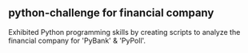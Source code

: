 ## python-challenge for financial company

Exhibited Python programming skills by creating scripts to analyze the financial company for 'PyBank' & 'PyPoll'.
